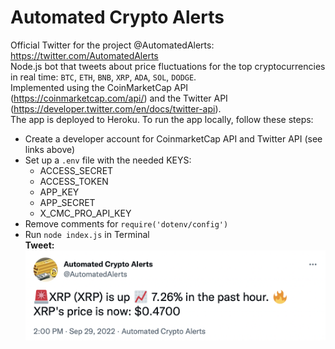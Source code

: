 # Automated Crypto Alerts
Official Twitter for the project @AutomatedAlerts: https://twitter.com/AutomatedAlerts </br>
Node.js bot that tweets about price fluctuations for the top cryptocurrencies in real time: `BTC`, `ETH`, `BNB`, `XRP`, `ADA`, `SOL`, `DODGE`. </br>
Implemented using the CoinMarketCap API (https://coinmarketcap.com/api/) and the Twitter API (https://developer.twitter.com/en/docs/twitter-api). </br>
The app is deployed to Heroku. To run the app locally, follow these steps: </br>
- Create a developer account for CoinmarketCap API and Twitter API (see links above)
- Set up a `.env` file with the needed KEYS:
  - ACCESS_SECRET
  - ACCESS_TOKEN
  - APP_KEY
  - APP_SECRET
  - X_CMC_PRO_API_KEY
- Remove comments for `require('dotenv/config')`
- Run `node index.js` in Terminal </br>
<b>Tweet:</b> </br>
![alt text](https://github.com/razztech/AutomatedCryptoAlerts/blob/main/tweet.png)
